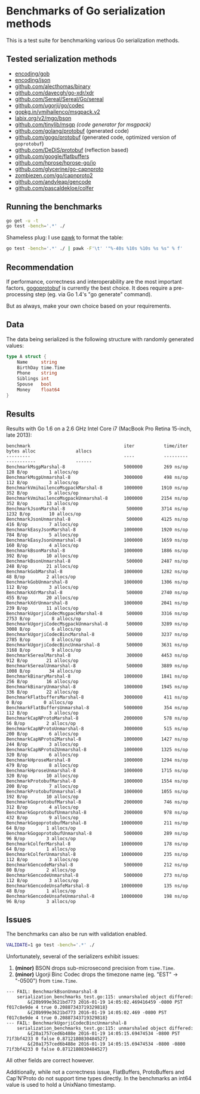 # Benchmarks of Go serialization methods

This is a test suite for benchmarking various Go serialization methods.

## Tested serialization methods

- [encoding/gob](http://golang.org/pkg/encoding/gob/)
- [encoding/json](http://golang.org/pkg/encoding/json/)
- [github.com/alecthomas/binary](https://github.com/alecthomas/binary)
- [github.com/davecgh/go-xdr/xdr](https://github.com/davecgh/go-xdr)
- [github.com/Sereal/Sereal/Go/sereal](https://github.com/Sereal/Sereal)
- [github.com/ugorji/go/codec](https://github.com/ugorji/go/tree/master/codec)
- [gopkg.in/vmihailenco/msgpack.v2](https://github.com/vmihailenco/msgpack)
- [labix.org/v2/mgo/bson](https://labix.org/v2/mgo/bson)
- [github.com/tinylib/msgp](https://github.com/tinylib/msgp) *(code generator for msgpack)*
- [github.com/golang/protobuf](https://github.com/golang/protobuf) (generated code)
- [github.com/gogo/protobuf](https://gogo.github.io/) (generated code, optimized version of `goprotobuf`)
- [github.com/DeDiS/protobuf](https://github.com/DeDiS/protobuf) (reflection based)
- [github.com/google/flatbuffers](https://github.com/google/flatbuffers)
- [github.com/hprose/hprose-go/io](https://github.com/hprose/hprose-go)
- [github.com/glycerine/go-capnproto](https://github.com/glycerine/go-capnproto)
- [zombiezen.com/go/capnproto2](https://godoc.org/zombiezen.com/go/capnproto2)
- [github.com/andyleap/gencode](https://github.com/andyleap/gencode)
- [github.com/pascaldekloe/colfer](https://github.com/pascaldekloe/colfer)

## Running the benchmarks

```bash
go get -u -t
go test -bench='.*' ./
```

Shameless plug: I use [pawk](https://github.com/alecthomas/pawk) to format the table:

```bash
go test -bench='.*' ./ | pawk -F'\t' '"%-40s %10s %10s %s %s" % f'
```

## Recommendation

If performance, correctness and interoperability are the most
important factors, [gogoprotobuf](https://gogo.github.io/) is
currently the best choice. It does require a pre-processing step (eg.
via Go 1.4's "go generate" command).

But as always, make your own choice based on your requirements.

## Data

The data being serialized is the following structure with randomly generated values:

```go
type A struct {
    Name     string
    BirthDay time.Time
    Phone    string
    Siblings int
    Spouse   bool
    Money    float64
}
```


## Results

Results with Go 1.6 on a 2.6 GHz Intel Core i7 (MacBook Pro Retina 15-inch, late 2013):

```
benchmark                                   iter           time/iter      bytes alloc               allocs
---------                                   ----           ---------      -----------               ------
BenchmarkMsgpMarshal-8                      5000000        269 ns/op      128 B/op        1 allocs/op
BenchmarkMsgpUnmarshal-8                    3000000        498 ns/op      112 B/op        3 allocs/op
BenchmarkVmihailencoMsgpackMarshal-8        1000000       1910 ns/op      352 B/op        5 allocs/op
BenchmarkVmihailencoMsgpackUnmarshal-8      1000000       2154 ns/op      352 B/op       13 allocs/op
BenchmarkJsonMarshal-8                       500000       3714 ns/op     1232 B/op       10 allocs/op
BenchmarkJsonUnmarshal-8                     500000       4125 ns/op      416 B/op        7 allocs/op
BenchmarkEasyJsonMarshal-8                  1000000       1920 ns/op      784 B/op        5 allocs/op
BenchmarkEasyJsonUnmarshal-8                1000000       1659 ns/op      160 B/op        4 allocs/op
BenchmarkBsonMarshal-8                      1000000       1886 ns/op      392 B/op       10 allocs/op
BenchmarkBsonUnmarshal-8                     500000       2487 ns/op      248 B/op       21 allocs/op
BenchmarkGobMarshal-8                       1000000       1282 ns/op       48 B/op        2 allocs/op
BenchmarkGobUnmarshal-8                     1000000       1306 ns/op      112 B/op        3 allocs/op
BenchmarkXdrMarshal-8                        500000       2740 ns/op      455 B/op       20 allocs/op
BenchmarkXdrUnmarshal-8                     1000000       2041 ns/op      239 B/op       11 allocs/op
BenchmarkUgorjiCodecMsgpackMarshal-8         500000       3316 ns/op     2753 B/op        8 allocs/op
BenchmarkUgorjiCodecMsgpackUnmarshal-8       500000       3289 ns/op     3008 B/op        6 allocs/op
BenchmarkUgorjiCodecBincMarshal-8            500000       3237 ns/op     2785 B/op        8 allocs/op
BenchmarkUgorjiCodecBincUnmarshal-8          500000       3631 ns/op     3168 B/op        9 allocs/op
BenchmarkSerealMarshal-8                     300000       4453 ns/op      912 B/op       21 allocs/op
BenchmarkSerealUnmarshal-8                   500000       3889 ns/op     1008 B/op       34 allocs/op
BenchmarkBinaryMarshal-8                    1000000       1841 ns/op      256 B/op       16 allocs/op
BenchmarkBinaryUnmarshal-8                  1000000       1945 ns/op      336 B/op       22 allocs/op
BenchmarkFlatbuffersMarshal-8               3000000        411 ns/op        0 B/op        0 allocs/op
BenchmarkFlatBuffersUnmarshal-8             5000000        354 ns/op      112 B/op        3 allocs/op
BenchmarkCapNProtoMarshal-8                 2000000        578 ns/op       56 B/op        2 allocs/op
BenchmarkCapNProtoUnmarshal-8               3000000        515 ns/op      200 B/op        6 allocs/op
BenchmarkCapNProto2Marshal-8                1000000       1427 ns/op      244 B/op        3 allocs/op
BenchmarkCapNProto2Unmarshal-8              1000000       1325 ns/op      320 B/op        6 allocs/op
BenchmarkHproseMarshal-8                    1000000       1294 ns/op      479 B/op        8 allocs/op
BenchmarkHproseUnmarshal-8                  1000000       1715 ns/op      320 B/op       10 allocs/op
BenchmarkProtobufMarshal-8                  1000000       1554 ns/op      200 B/op        7 allocs/op
BenchmarkProtobufUnmarshal-8                1000000       1055 ns/op      192 B/op       10 allocs/op
BenchmarkGoprotobufMarshal-8                2000000        746 ns/op      312 B/op        4 allocs/op
BenchmarkGoprotobufUnmarshal-8              2000000        978 ns/op      432 B/op        9 allocs/op
BenchmarkGogoprotobufMarshal-8             10000000        211 ns/op       64 B/op        1 allocs/op
BenchmarkGogoprotobufUnmarshal-8            5000000        289 ns/op       96 B/op        3 allocs/op
BenchmarkColferMarshal-8                   10000000        178 ns/op       64 B/op        1 allocs/op
BenchmarkColferUnmarshal-8                 10000000        235 ns/op      112 B/op        3 allocs/op
BenchmarkGencodeMarshal-8                   5000000        212 ns/op       80 B/op        2 allocs/op
BenchmarkGencodeUnmarshal-8                 5000000        273 ns/op      112 B/op        3 allocs/op
BenchmarkGencodeUnsafeMarshal-8            10000000        135 ns/op       48 B/op        1 allocs/op
BenchmarkGencodeUnsafeUnmarshal-8          10000000        198 ns/op       96 B/op        3 allocs/op
```

## Issues


The benchmarks can also be run with validation enabled.

```bash
VALIDATE=1 go test -bench='.*' ./
```

Unfortunately, several of the serializers exhibit issues:

1. **(minor)** BSON drops sub-microsecond precision from `time.Time`.
3. **(minor)** Ugorji Binc Codec drops the timezone name (eg. "EST" -> "-0500") from `time.Time`.

```
--- FAIL: BenchmarkBsonUnmarshal-8
    serialization_benchmarks_test.go:115: unmarshaled object differed:
        &{20b999e3621bd773 2016-01-19 14:05:02.469416459 -0800 PST f017c8e9de 4 true 0.20887343719329818}
        &{20b999e3621bd773 2016-01-19 14:05:02.469 -0800 PST f017c8e9de 4 true 0.20887343719329818}
--- FAIL: BenchmarkUgorjiCodecBincUnmarshal-8
    serialization_benchmarks_test.go:115: unmarshaled object differed:
        &{20a1757ced6b488e 2016-01-19 14:05:15.69474534 -0800 PST 71f3bf4233 0 false 0.8712180830484527}
        &{20a1757ced6b488e 2016-01-19 14:05:15.69474534 -0800 -0800 71f3bf4233 0 false 0.8712180830484527}
```

All other fields are correct however.

Additionally, while not a correctness issue, FlatBuffers, ProtoBuffers and Cap'N'Proto do not
support time types directly. In the benchmarks an int64 value is used to hold a UnixNano timestamp.
